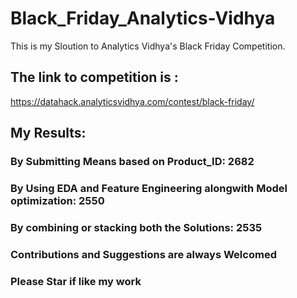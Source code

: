 # Black_Friday_Analytics-Vidhya
This is my Sloution to Analytics Vidhya's Black Friday Competition.
## The link to competition is :
https://datahack.analyticsvidhya.com/contest/black-friday/
## My Results:
### By Submitting Means based on Product_ID: 2682
### By Using EDA and Feature Engineering alongwith Model optimization: 2550
### By combining or stacking both the Solutions: 2535


### Contributions and Suggestions are always Welcomed
### Please Star if like my work
